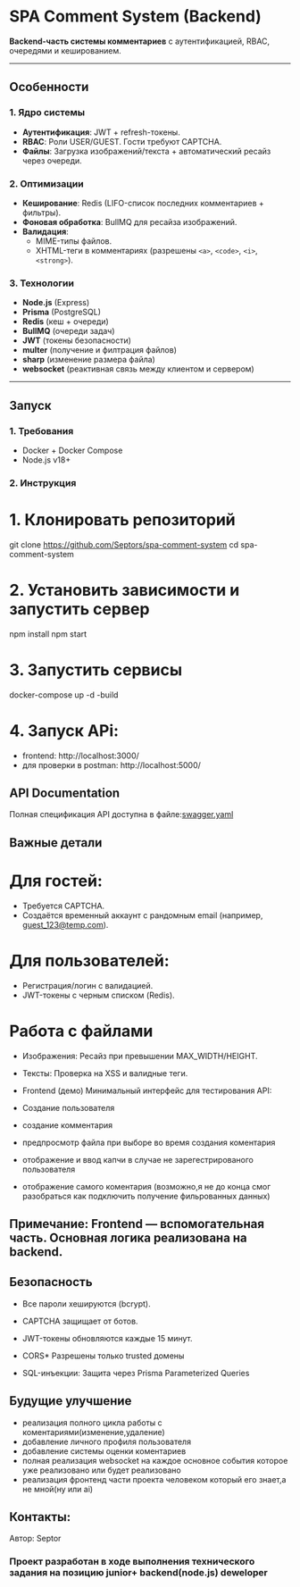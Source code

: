 # SPA Comment System (Backend)

**Backend-часть системы комментариев** с аутентификацией, RBAC, очередями и кешированием.

---

##  Особенности

### **1. Ядро системы**
- **Аутентификация**: JWT + refresh-токены.
- **RBAC**: Роли USER/GUEST. Гости требуют CAPTCHA.
- **Файлы**: Загрузка изображений/текста + автоматический ресайз через очереди.

### **2. Оптимизации**
- **Кеширование**: Redis (LIFO-список последних комментариев + фильтры).
- **Фоновая обработка**: BullMQ для ресайза изображений.
- **Валидация**: 
  - MIME-типы файлов.
  - XHTML-теги в комментариях (разрешены `<a>`, `<code>`, `<i>`, `<strong>`).

### **3. Технологии**
- **Node.js** (Express)
- **Prisma** (PostgreSQL)
- **Redis** (кеш + очереди)
- **BullMQ** (очереди задач)
- **JWT**  (токены безопасности)
- **multer** (получение и филтрация файлов)
- **sharp** (изменение размера файла)
- **websocket** (реактивная связь между клиентом и сервером) 

---

##  Запуск

### 1. **Требования**
- Docker + Docker Compose
- Node.js v18+

### 2. **Инструкция**
# 1. Клонировать репозиторий
git clone https://github.com/Septors/spa-comment-system
cd spa-comment-system

# 2. Установить зависимости и запустить сервер
npm install
npm start

# 3. Запустить сервисы
docker-compose up -d -build

# 4. Запуск APi:
- frontend: http://localhost:3000/
- для проверки в postman: http://localhost:5000/


##  API Documentation
Полная спецификация API доступна в файле:[swagger.yaml](./swagger.yaml)

## Важные детали
# Для гостей:
- Требуется CAPTCHA.
- Создаётся временный аккаунт с рандомным email (например, guest_123@temp.com).


 # Для пользователей:
- Регистрация/логин с валидацией.
- JWT-токены с черным списком (Redis).

# Работа с файлами
- Изображения: Ресайз при превышении MAX_WIDTH/HEIGHT.

- Тексты: Проверка на XSS и валидные теги.

- Frontend (демо)
Минимальный интерфейс для тестирования API:
- Создание пользователя
- создание комментария 
- предпросмотр файла при выборе во время создания коментария
- отображение и ввод капчи в случае не зарегестрированого пользователя
- отображение самого коментария (возможно,я не до конца смог разобраться как подключить получение фильрованных данных)

## Примечание: Frontend — вспомогательная часть. Основная логика реализована на backend.


## Безопасность

- Все пароли хешируются (bcrypt).

- CAPTCHA защищает от ботов.

- JWT-токены обновляются каждые 15 минут.

- CORS* Разрешены только trusted домены

- SQL-инъекции: Защита через Prisma Parameterized Queries

## Будущие улучшение

- реализация полного цикла работы с коментариями(изменение,удаление)  
- добавление личного профиля пользователя  
- добавление системы оценки коментариев
- полная реализация websocket на каждое основное события которое уже реализовано или будет реализовано
- реализация фронтенд части проекта человеком который его знает,а не мной(ну или ai)



## Контакты:
Автор: Septor

### Проект разработан в ходе выполнения технического задания на позицию junior+ backend(node.js) deweloper 
